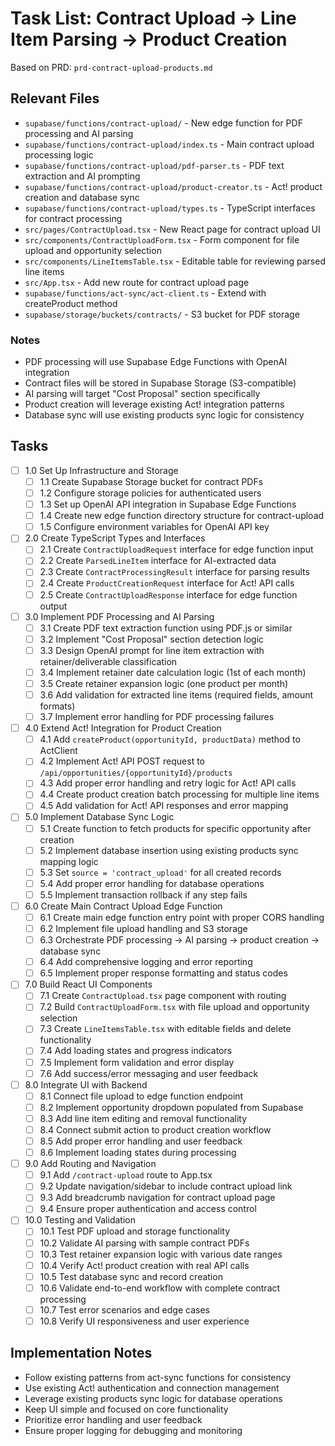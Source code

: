 # Task List: Contract Upload → Line Item Parsing → Product Creation

Based on PRD: `prd-contract-upload-products.md`

## Relevant Files

- `supabase/functions/contract-upload/` - New edge function for PDF processing and AI parsing
- `supabase/functions/contract-upload/index.ts` - Main contract upload processing logic
- `supabase/functions/contract-upload/pdf-parser.ts` - PDF text extraction and AI prompting
- `supabase/functions/contract-upload/product-creator.ts` - Act! product creation and database sync
- `supabase/functions/contract-upload/types.ts` - TypeScript interfaces for contract processing
- `src/pages/ContractUpload.tsx` - New React page for contract upload UI
- `src/components/ContractUploadForm.tsx` - Form component for file upload and opportunity selection
- `src/components/LineItemsTable.tsx` - Editable table for reviewing parsed line items
- `src/App.tsx` - Add new route for contract upload page
- `supabase/functions/act-sync/act-client.ts` - Extend with createProduct method
- `supabase/storage/buckets/contracts/` - S3 bucket for PDF storage

### Notes

- PDF processing will use Supabase Edge Functions with OpenAI integration
- Contract files will be stored in Supabase Storage (S3-compatible)
- AI parsing will target "Cost Proposal" section specifically
- Product creation will leverage existing Act! integration patterns
- Database sync will use existing products sync logic for consistency

## Tasks

- [ ] 1.0 Set Up Infrastructure and Storage
  - [ ] 1.1 Create Supabase Storage bucket for contract PDFs
  - [ ] 1.2 Configure storage policies for authenticated users
  - [ ] 1.3 Set up OpenAI API integration in Supabase Edge Functions
  - [ ] 1.4 Create new edge function directory structure for contract-upload
  - [ ] 1.5 Configure environment variables for OpenAI API key

- [ ] 2.0 Create TypeScript Types and Interfaces
  - [ ] 2.1 Create `ContractUploadRequest` interface for edge function input
  - [ ] 2.2 Create `ParsedLineItem` interface for AI-extracted data
  - [ ] 2.3 Create `ContractProcessingResult` interface for parsing results
  - [ ] 2.4 Create `ProductCreationRequest` interface for Act! API calls
  - [ ] 2.5 Create `ContractUploadResponse` interface for edge function output

- [ ] 3.0 Implement PDF Processing and AI Parsing
  - [ ] 3.1 Create PDF text extraction function using PDF.js or similar
  - [ ] 3.2 Implement "Cost Proposal" section detection logic
  - [ ] 3.3 Design OpenAI prompt for line item extraction with retainer/deliverable classification
  - [ ] 3.4 Implement retainer date calculation logic (1st of each month)
  - [ ] 3.5 Create retainer expansion logic (one product per month)
  - [ ] 3.6 Add validation for extracted line items (required fields, amount formats)
  - [ ] 3.7 Implement error handling for PDF processing failures

- [ ] 4.0 Extend Act! Integration for Product Creation
  - [ ] 4.1 Add `createProduct(opportunityId, productData)` method to ActClient
  - [ ] 4.2 Implement Act! API POST request to `/api/opportunities/{opportunityId}/products`
  - [ ] 4.3 Add proper error handling and retry logic for Act! API calls
  - [ ] 4.4 Create product creation batch processing for multiple line items
  - [ ] 4.5 Add validation for Act! API responses and error mapping

- [ ] 5.0 Implement Database Sync Logic
  - [ ] 5.1 Create function to fetch products for specific opportunity after creation
  - [ ] 5.2 Implement database insertion using existing products sync mapping logic
  - [ ] 5.3 Set `source = 'contract_upload'` for all created records
  - [ ] 5.4 Add proper error handling for database operations
  - [ ] 5.5 Implement transaction rollback if any step fails

- [ ] 6.0 Create Main Contract Upload Edge Function
  - [ ] 6.1 Create main edge function entry point with proper CORS handling
  - [ ] 6.2 Implement file upload handling and S3 storage
  - [ ] 6.3 Orchestrate PDF processing → AI parsing → product creation → database sync
  - [ ] 6.4 Add comprehensive logging and error reporting
  - [ ] 6.5 Implement proper response formatting and status codes

- [ ] 7.0 Build React UI Components
  - [ ] 7.1 Create `ContractUpload.tsx` page component with routing
  - [ ] 7.2 Build `ContractUploadForm.tsx` with file upload and opportunity selection
  - [ ] 7.3 Create `LineItemsTable.tsx` with editable fields and delete functionality
  - [ ] 7.4 Add loading states and progress indicators
  - [ ] 7.5 Implement form validation and error display
  - [ ] 7.6 Add success/error messaging and user feedback

- [ ] 8.0 Integrate UI with Backend
  - [ ] 8.1 Connect file upload to edge function endpoint
  - [ ] 8.2 Implement opportunity dropdown populated from Supabase
  - [ ] 8.3 Add line item editing and removal functionality
  - [ ] 8.4 Connect submit action to product creation workflow
  - [ ] 8.5 Add proper error handling and user feedback
  - [ ] 8.6 Implement loading states during processing

- [ ] 9.0 Add Routing and Navigation
  - [ ] 9.1 Add `/contract-upload` route to App.tsx
  - [ ] 9.2 Update navigation/sidebar to include contract upload link
  - [ ] 9.3 Add breadcrumb navigation for contract upload page
  - [ ] 9.4 Ensure proper authentication and access control

- [ ] 10.0 Testing and Validation
  - [ ] 10.1 Test PDF upload and storage functionality
  - [ ] 10.2 Validate AI parsing with sample contract PDFs
  - [ ] 10.3 Test retainer expansion logic with various date ranges
  - [ ] 10.4 Verify Act! product creation with real API calls
  - [ ] 10.5 Test database sync and record creation
  - [ ] 10.6 Validate end-to-end workflow with complete contract processing
  - [ ] 10.7 Test error scenarios and edge cases
  - [ ] 10.8 Verify UI responsiveness and user experience

## Implementation Notes

- Follow existing patterns from act-sync functions for consistency
- Use existing Act! authentication and connection management
- Leverage existing products sync logic for database operations
- Keep UI simple and focused on core functionality
- Prioritize error handling and user feedback
- Ensure proper logging for debugging and monitoring
